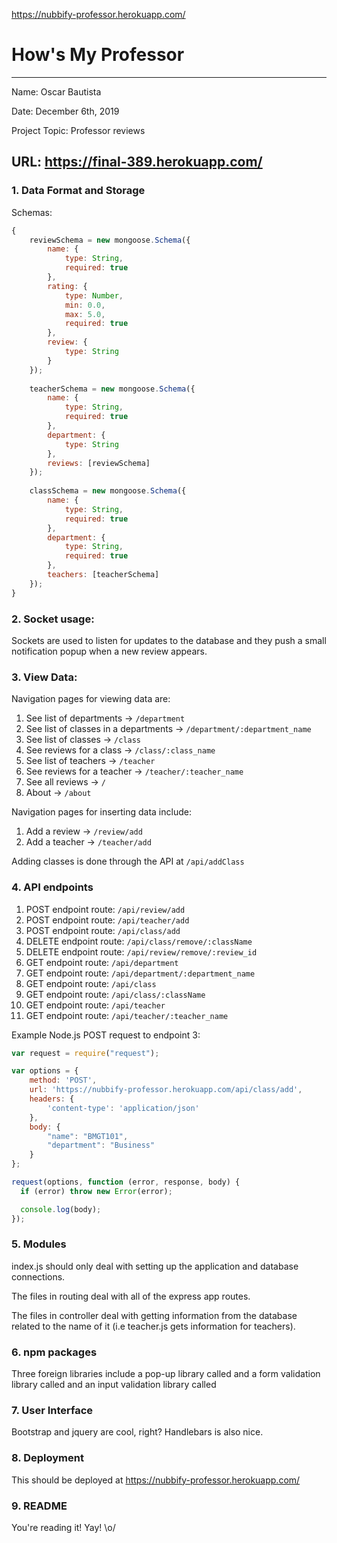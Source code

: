 https://nubbify-professor.herokuapp.com/
# How's My Professor

---

Name: Oscar Bautista

Date: December 6th, 2019

Project Topic: Professor reviews

URL: https://final-389.herokuapp.com/
 ---

### 1. Data Format and Storage

Schemas: 
```javascript
{
    reviewSchema = new mongoose.Schema({
        name: {
            type: String,
            required: true
        },
        rating: {
            type: Number,
            min: 0.0,
            max: 5.0,
            required: true
        },
        review: {
            type: String
        }
    });
    
    teacherSchema = new mongoose.Schema({
        name: {
            type: String,
            required: true
        },
        department: {
            type: String
        },
        reviews: [reviewSchema]
    });
    
    classSchema = new mongoose.Schema({
        name: {
            type: String,
            required: true
        },
        department: {
            type: String,
            required: true
        },
        teachers: [teacherSchema]
    });
}
```

### 2. Socket usage:

Sockets are used to listen for updates to the database and they push a small notification popup when a new review appears.

### 3. View Data: 

Navigation pages for viewing data are:
1. See list of departments -> `/department`
2. See list of classes in a departments -> `/department/:department_name`
3. See list of classes -> `/class`
4. See reviews for a class -> `/class/:class_name`
5. See list of teachers -> `/teacher`
6. See reviews for a teacher -> `/teacher/:teacher_name`
7. See all reviews -> `/`
8. About -> `/about`

Navigation pages for inserting data include:
1. Add a review -> `/review/add`
2. Add a teacher -> `/teacher/add`

Adding classes is done through the API at `/api/addClass`


### 4. API endpoints

1. POST endpoint route: `/api/review/add`
2. POST endpoint route: `/api/teacher/add`
3. POST endpoint route: `/api/class/add`
4. DELETE endpoint route: `/api/class/remove/:className`
5. DELETE endpoint route: `/api/review/remove/:review_id`
6. GET endpoint route: `/api/department`
7. GET endpoint route: `/api/department/:department_name`
8. GET endpoint route: `/api/class`
9. GET endpoint route: `/api/class/:className`
10. GET endpoint route: `/api/teacher`
11. GET endpoint route: `/api/teacher/:teacher_name`


Example Node.js POST request to endpoint 3: 
```javascript
var request = require("request");

var options = { 
    method: 'POST',
    url: 'https://nubbify-professor.herokuapp.com/api/class/add',
    headers: { 
        'content-type': 'application/json' 
    },
    body: {
        "name": "BMGT101",
        "department": "Business"
    }
};

request(options, function (error, response, body) {
  if (error) throw new Error(error);

  console.log(body);
});
```

### 5. Modules

index.js should only deal with setting up the application and database connections.

The files in routing deal with all of the express app routes. 

The files in controller deal with getting information from the database related to the name of it (i.e teacher.js gets information for teachers).


### 6. npm packages

Three foreign libraries include a pop-up library called  and a form validation library called and an input validation library called 

### 7. User Interface

Bootstrap and jquery are cool, right? Handlebars is also nice.

### 8. Deployment

This should be deployed at https://nubbify-professor.herokuapp.com/

### 9. README

You're reading it! Yay! \o/